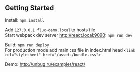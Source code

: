 ## Getting Started

Install: `npm install`

Add `127.0.0.1 flux-demo.local` to hosts file  
Start webpack dev server http://react.local:9090: `npm run dev`

Build: `npm run deploy`  
For production mode add main css file in index.html head `<link rel="stylesheet" href="/assets/bundle.css">`

Demo: http://unbug.ru/examples/react/
